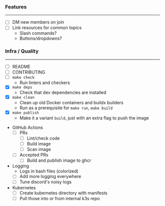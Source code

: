 ### Features

---
- [ ] DM new members on join
- [ ] Link resources for common topics
  - Slash commands?
  - Buttons/dropdowns?

### Infra / Quality

---
- [ ] README
- [ ] CONTRIBUTING
- [ ] `make check`
  - Run linters and checkers 
- [x] `make deps`
  - Check that dev dependencies are installed
- [x] `make clean`
  - Clean up old Docker containers and buildx builders
  - Run as a prerequisite for `make run`, `make build`
- [x] `make publish`
  - Make it a variant `build`, just with an extra flag to push the image
- GitHub Actions
  - [ ] PRs
    - [ ] Lint/check code
    - [ ] Build image
    - [ ] Scan image
  - [ ] Accepted PRs
    - [ ] Build and publish image to ghcr
- Logging
  - Logs in bash files (colorized)
  - [ ] Add more logging everywhere
  - [ ] Tune discord's noisy logs
- Kubernetes
  - [ ] Create kubernetes directory with manifests
  - [ ] Pull those into or from internal k3s repo
